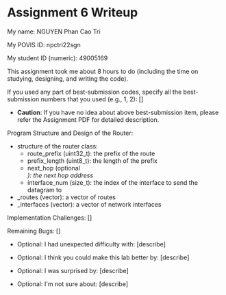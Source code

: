 Assignment 6 Writeup
=============

My name: NGUYEN Phan Cao Tri

My POVIS ID: npctri22sgn

My student ID (numeric): 49005169

This assignment took me about 8 hours to do (including the time on studying, designing, and writing the code).

If you used any part of best-submission codes, specify all the best-submission numbers that you used (e.g., 1, 2): []

- **Caution**: If you have no idea about above best-submission item, please refer the Assignment PDF for detailed description.

Program Structure and Design of the Router:

- structure of the router class:
    - route_prefix (uint32_t): the prefix of the route
    - prefix_length (uint8_t): the length of the prefix
    - next_hop (optional<Address>): the next hop address
    - interface_num (size_t): the index of the interface to send the datagram to
- _routes (vector<Route>): a vector of routes
- _interfaces (vector<AsyncNetworkInterface>): a vector of network interfaces

Implementation Challenges:
[]

Remaining Bugs:
[]

- Optional: I had unexpected difficulty with: [describe]

- Optional: I think you could make this lab better by: [describe]

- Optional: I was surprised by: [describe]

- Optional: I'm not sure about: [describe]
